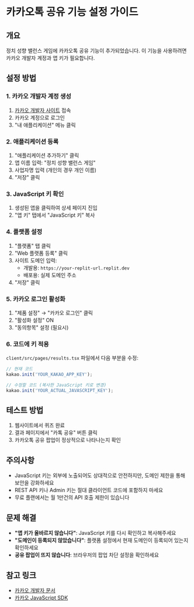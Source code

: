 # 카카오톡 공유 기능 설정 가이드

## 개요
정치 성향 밸런스 게임에 카카오톡 공유 기능이 추가되었습니다. 이 기능을 사용하려면 카카오 개발자 계정과 앱 키가 필요합니다.

## 설정 방법

### 1. 카카오 개발자 계정 생성
1. [카카오 개발자 사이트](https://developers.kakao.com/) 접속
2. 카카오 계정으로 로그인
3. "내 애플리케이션" 메뉴 클릭

### 2. 애플리케이션 등록
1. "애플리케이션 추가하기" 클릭
2. 앱 이름 입력: "정치 성향 밸런스 게임"
3. 사업자명 입력 (개인의 경우 개인 이름)
4. "저장" 클릭

### 3. JavaScript 키 확인
1. 생성된 앱을 클릭하여 상세 페이지 진입
2. "앱 키" 탭에서 "JavaScript 키" 복사

### 4. 플랫폼 설정
1. "플랫폼" 탭 클릭
2. "Web 플랫폼 등록" 클릭
3. 사이트 도메인 입력:
   - 개발용: `https://your-replit-url.replit.dev`
   - 배포용: 실제 도메인 주소
4. "저장" 클릭

### 5. 카카오 로그인 활성화
1. "제품 설정" → "카카오 로그인" 클릭
2. "활성화 설정" ON
3. "동의항목" 설정 (필요시)

### 6. 코드에 키 적용
`client/src/pages/results.tsx` 파일에서 다음 부분을 수정:

```typescript
// 현재 코드
kakao.init('YOUR_KAKAO_APP_KEY');

// 수정할 코드 (복사한 JavaScript 키로 변경)
kakao.init('YOUR_ACTUAL_JAVASCRIPT_KEY');
```

## 테스트 방법
1. 웹사이트에서 퀴즈 완료
2. 결과 페이지에서 "카톡 공유" 버튼 클릭
3. 카카오톡 공유 팝업이 정상적으로 나타나는지 확인

## 주의사항
- JavaScript 키는 외부에 노출되어도 상대적으로 안전하지만, 도메인 제한을 통해 보안을 강화하세요
- REST API 키나 Admin 키는 절대 클라이언트 코드에 포함하지 마세요
- 무료 플랜에서는 월 1만건의 API 호출 제한이 있습니다

## 문제 해결
- **"앱 키가 올바르지 않습니다"**: JavaScript 키를 다시 확인하고 복사해주세요
- **"도메인이 등록되지 않았습니다"**: 플랫폼 설정에서 현재 도메인이 등록되어 있는지 확인하세요
- **공유 팝업이 뜨지 않습니다**: 브라우저의 팝업 차단 설정을 확인하세요

## 참고 링크
- [카카오 개발자 문서](https://developers.kakao.com/docs/latest/ko/message/js-link)
- [카카오 JavaScript SDK](https://developers.kakao.com/docs/latest/ko/sdk-download/js)